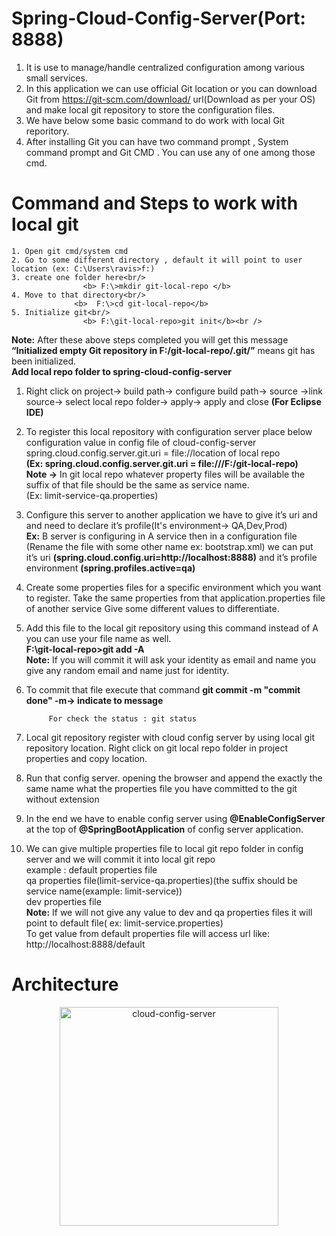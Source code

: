# Spring-Cloud-Config-Server(Port: 8888)

 1. It is use to manage/handle centralized configuration among various small services.
 2. In this application we can use official Git location or you can download Git from https://git-scm.com/download/ url(Download as per your OS) and make local git repository to store the configuration files.
 3. We have below some basic command to do work with local Git reporitory.
 4. After installing Git you can have two command prompt , System command prompt and Git CMD . You can use any of one among those cmd.
 # Command and Steps to work with local git				
    1. Open git cmd/system cmd
    2. Go to some different directory , default it will point to user location (ex: C:\Users\ravis>f:)
    3. create one folder here<br/>
			        <b> F:\>mkdir git-local-repo </b>
    4. Move to that directory<br/>
			      <b>  F:\>cd git-local-repo</b>
    5. Initialize git<br/>
			        <b> F:\git-local-repo>git init</b><br />
<b>Note:</b> After these above steps completed you will get this message <b>“Initialized empty Git repository in F:/git-local-repo/.git/”</b> means git has been initialized.<br/>
<b>Add local repo folder to spring-cloud-config-server </b><br/>
1. Right click on project-> build path-> configure build path-> source ->link source-> select local repo folder-> apply-> apply and close <b>(For Eclipse IDE)</b>
2. To register this local repository with configuration server place below configuration value in config file of cloud-config-server<br/>
spring.cloud.config.server.git.uri = file://location of local repo<br/>
 <b>(Ex: spring.cloud.config.server.git.uri = file:///F:/git-local-repo)</b><br/>
 <b>Note →</b> In git local repo whatever property files will be available the suffix of that file should be the same as service name.<br/>
(Ex: limit-service-qa.properties)
3. Configure this server to another application we have to give it’s uri and and need to declare it’s profile(It's environment-> QA,Dev,Prod)<br/>
<b>Ex:</b> B server is configuring in A service then in a configuration file (Rename the file with some other name ex: bootstrap.xml) we can put it’s uri <b>(spring.cloud.config.uri=http://localhost:8888)</b>
and it’s profile environment <b>(spring.profiles.active=qa)</b>
4. Create some properties files for a specific environment which you want to register. Take the same properties from that application.properties file of another  service Give some different values to differentiate.
5. Add this file to the local git repository using this command instead of A you can use your file name as well.<br/>
		   <b> F:\git-local-repo>git add -A</b><br/>
      <b>Note:</b> If you will commit it will ask your identity  as email and name you give any random email and name just for identity.
6. To commit that file execute that command
			<b>git commit -m "commit done"
			-m-> indicate to message</b>
      
			For check the status : git status
5. Local git repository register with cloud config server by using local git repository location. Right click on git local repo folder in project properties and copy location.	 
6. Run that config server. opening the browser and append the exactly the same name what the properties file you have committed to the git without extension		 
7. In the end we have to enable config server  using <b>@EnableConfigServer</b> at the top of <b>@SpringBootApplication</b> of config server application.
8. We can give multiple properties file to local git repo folder in config server and we will commit it into local git repo<br/>
	example : default properties file<br/>
		      qa properties file(limit-service-qa.properties)(the suffix should be service name(example: limit-service))<br/>
			    dev properties file<br/>
         <b> Note:</b> If we will not give any value to dev and qa properties files it will point to default file( ex: limit-service.properties)<br/>
         To get value from default properties file will access url like: http://localhost:8888/default
	 
# Architecture 
<p align="center">
	<img src="https://github.com/ravigithub09/Microservices/blob/master/spring-cloud-config-server/cloud-config-server.PNG" width="350" title="cloud-config-server">
         </p>










      



